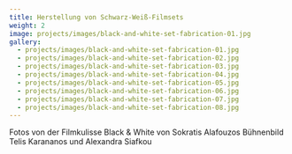 ```yaml
---
title: Herstellung von Schwarz-Weiß-Filmsets
weight: 2
image: projects/images/black-and-white-set-fabrication-01.jpg
gallery:
  - projects/images/black-and-white-set-fabrication-01.jpg
  - projects/images/black-and-white-set-fabrication-02.jpg
  - projects/images/black-and-white-set-fabrication-03.jpg
  - projects/images/black-and-white-set-fabrication-04.jpg
  - projects/images/black-and-white-set-fabrication-05.jpg
  - projects/images/black-and-white-set-fabrication-06.jpg
  - projects/images/black-and-white-set-fabrication-07.jpg
  - projects/images/black-and-white-set-fabrication-08.jpg
---
```

Fotos von der Filmkulisse Black & White von Sokratis Alafouzos
Bühnenbild Telis Karananos und Alexandra Siafkou
